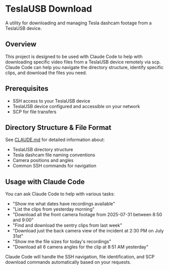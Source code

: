 # TeslaUSB Download

A utility for downloading and managing Tesla dashcam footage from a TeslaUSB device.

## Overview

This project is designed to be used with Claude Code to help with downloading specific video files from a TeslaUSB device remotely via scp. Claude Code can help you navigate the directory structure, identify specific clips, and download the files you need.

## Prerequisites

- SSH access to your TeslaUSB device
- TeslaUSB device configured and accessible on your network
- SCP for file transfers

## Directory Structure & File Format

See [CLAUDE.md](CLAUDE.md) for detailed information about:
- TeslaUSB directory structure
- Tesla dashcam file naming conventions
- Camera positions and angles
- Common SSH commands for navigation

## Usage with Claude Code

You can ask Claude Code to help with various tasks:

- "Show me what dates have recordings available"
- "List the clips from yesterday morning"
- "Download all the front camera footage from 2025-07-31 between 8:50 and 9:00"
- "Find and download the sentry clips from last week"
- "Download just the back camera view of the incident at 2:30 PM on July 31st"
- "Show me the file sizes for today's recordings"
- "Download all 6 camera angles for the clip at 8:51 AM yesterday"

Claude Code will handle the SSH navigation, file identification, and SCP download commands automatically based on your requests.